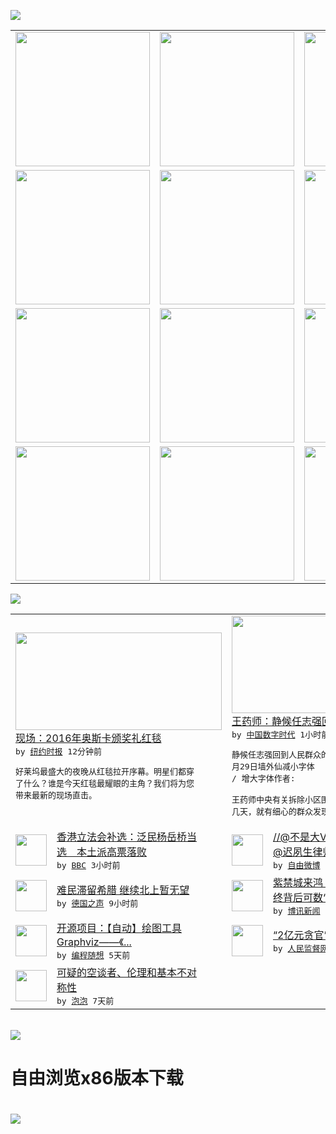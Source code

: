 

<a href="https://github.com/greatfire/z/raw/master/FreeBrowser.apk"><img src="https://raw.githubusercontent.com/greatfire/wiki/master/x/header.png" /></a><table><tr><td width="262" align="center" valign="center"><a href="https://github.com/greatfire/wiki/wiki/nyt" title="纽约时报中文网 国际纵览"><img src="https://raw.githubusercontent.com/greatfire/wiki/master/x/nyt_flag.png" width="215"/></a></td><td width="262" align="center" valign="center"><a href="https://github.com/greatfire/wiki/wiki/dw" title=""><img src="https://raw.githubusercontent.com/greatfire/wiki/master/x/dw_flag.png" width="215"/></a></td><td width="262" align="center" valign="center"><a href="https://github.com/greatfire/wiki/wiki/rmjd" title=""><img src="https://raw.githubusercontent.com/greatfire/wiki/master/x/rmjd_flag.png" width="215"/></a></td></tr><tr><td width="262" align="center" valign="center"><a href="https://github.com/paopaonetizen/website" title="泡泡 - 未经审查的互联网信息"><img src="https://raw.githubusercontent.com/greatfire/wiki/master/x/pp_flag.png" width="215"/></a></td><td width="262" align="center" valign="center"><a href="https://github.com/getlantern/mirror" title="以及自由微博和GreatFire.org官方中文论坛"><img src="https://raw.githubusercontent.com/greatfire/wiki/master/x/lantern_flag.png" width="215"/></a></td><td width="262" align="center" valign="center"><a href="https://github.com/cdtmirrors/m/" title=""><img src="https://raw.githubusercontent.com/greatfire/wiki/master/x/cdt_flag.png" width="215"/></a></td></tr><tr><td width="262" align="center" valign="center"><a href="https://github.com/program-think/blog" title="编程随想的博客"><img src="https://raw.githubusercontent.com/greatfire/wiki/master/x/pt_flag.png" width="215"/></a></td><td width="262" align="center" valign="center"><a href="https://github.com/greatfire/wiki/wiki/bbc" title=""><img src="https://raw.githubusercontent.com/greatfire/wiki/master/x/bbc_flag.png" width="215"/></a></td><td width="262" align="center" valign="center"><a href="https://github.com/freeweibo/s" title="自由微博 - 匿名和不受屏蔽的新浪微博搜索"><img src="https://raw.githubusercontent.com/greatfire/wiki/master/x/fw_flag.png" width="215"/></a></td></tr><tr><td width="262" align="center" valign="center"><a href="https://github.com/greatfire/wiki/wiki/google" title=""><img src="https://raw.githubusercontent.com/greatfire/wiki/master/x/google_flag.png" width="215"/></a></td><td width="262" align="center" valign="center"><a href="https://github.com/bxnews/boxun" title=""><img src="https://raw.githubusercontent.com/greatfire/wiki/master/x/bx_flag.png" width="215"/></a></td><td width="262" align="center" valign="center"><a href="https://github.com/greatfire/wiki/wiki/open-source" title="欢迎访问GreatFire.org开发者项目网站"><img src="https://raw.githubusercontent.com/greatfire/wiki/master/x/open-source_flag.png" width="215"/></a></td></tr></table><img src="https://raw.githubusercontent.com/greatfire/wiki/master/x/newsfeed text.png" /><table cols="4"><tr><td colspan="2" width="380"><a href="https://d3qlz4p8smvoli.cloudfront.net/fashion/20160229/t29oscar-redcarpet/"><img src="http://static01.nyt.com/images/2016/02/28/fashion/red-carper-trip2/red-carper-trip2-articleLarge-v3.jpg" width="330" height="156"/></a></br><a href="https://d3qlz4p8smvoli.cloudfront.net/fashion/20160229/t29oscar-redcarpet/">现场：2016年奥斯卡颁奖礼红毯</a></br><kbd> by <a href="http://m.cn.nytimes.com/">纽约时报</a> 12分钟前 </kbd></br><pre>好莱坞最盛大的夜晚从红毯拉开序幕。明星们都穿<br/>了什么？谁是今天红毯最耀眼的主角？我们将为您<br/>带来最新的现场直击。</pre></td><td colspan="2" width="380"><a href="http://feedproxy.google.com/~r/chinadigitaltimes/yqjh/~3/B-FqDm8M-eo/"><img src="http://i0.wp.com/chinadigitaltimes.net/chinese/files/2016/02/640-3.jpg?resize=215%2C171" width="330" height="156"/></a></br><a href="http://feedproxy.google.com/~r/chinadigitaltimes/yqjh/~3/B-FqDm8M-eo/">王药师：静候任志强回到人民群众的队伍中来</a></br><kbd> by <a href="http://chinadigitaltimes.net/chinese/">中国数字时代</a> 1小时前 </kbd></br><pre>静候任志强回到人民群众的队伍中来2016年2<br/>月29日墙外仙减小字体 / 增大字体作者: <br/>王药师中央有关拆除小区围墙的“意见”才发布没<br/>几天，就有细心的群众发现，国...</pre></td></tr><tr><td><img src="http://a.files.bbci.co.uk/worldservice/live/assets/images/2016/02/28/160228225922_cn_alvin_yeung_144x81_afp_nocredit.jpg" width="50" height="50"/></td><td width="280"><a href="http://www.bbc.com/zhongwen/simp/china/2016/02/160229_hongkong_by_election">香港立法会补选：泛民杨岳桥当<br/>选　本土派高票落败</a></br><kbd> by <a href="http://www.bbc.co.uk/zhongwen/simp">BBC</a> 3小时前 </kbd></td><td><img src="https://raw.githubusercontent.com/greatfire/wiki/master/x/fw_logo.png" width="50" height="50"/></td><td width="280"><a href="https://freeweibo.com/weibo/3947649370016199">//@不是大V是大卫: //<br/>@迟夙生律师: //@...</a></br><kbd> by <a href="https://freeweibo.com/">自由微博</a> 9小时前 </kbd></td></tr><tr><td><img src="http://www.dw.com/image/0,,19079816_302,00.jpg" width="50" height="50"/></td><td width="280"><a href="http://dw.com/p/1I3lu?maca=chi-GK-text-greatfire-all-chinese-15625-xml-mrss">难民滞留希腊 继续北上暂无望</a></br><kbd> by <a href="http://dw.de">德国之声</a> 9小时前 </kbd></td><td><img src="http://www.boxun.com/news/images/2016/02/201602281830china1.jpg" width="50" height="50"/></td><td width="280"><a href="http://www.boxun.com/news/gb/china/2016/02/201602281830.shtml">紫禁城来鸿：上海G20无果而<br/>终背后可数“10宗罪”...</a></br><kbd> by <a href="http://www.boxun.com">博讯新闻</a> 1天前 </kbd></td></tr><tr><td><img src="http://lh4.googleusercontent.com/fkVpNoNysQXG3Q9ZNUZPW6QwNcXa0Qu_aE0TSSHFIczPC7PLjPpu1QIOtbt04qBrTZAUlxDSvvekxE_pDQ2WDKbaufdDw0J0BDVg2WAHSA6DSBa_FnWmTAfxHyEJxxL5uSuxrkzLr48" width="50" height="50"/></td><td width="280"><a href="http://feedproxy.google.com/~r/programthink/~3/Efk8QUhZSS0/opensource-review-graphviz.html">开源项目：【自动】绘图工具 <br/>Graphviz——《...</a></br><kbd> by <a href="http://program-think.blogspot.com">编程随想</a> 5天前 </kbd></td><td><img src="http://www.rmjdw.com/uploads/allimg/160223/10101CB7-0.jpg" width="50" height="50"/></td><td width="280"><a href="http://www.rmjdw.com//fanfuqianshao/20160223/15516.html">“2亿元贪官”开罚单不手软 </a></br><kbd> by <a href="http://www.rmjdw.com/">人民监督网</a> 6天前 </kbd></td></tr><tr><td><img src="https://raw.githubusercontent.com/greatfire/wiki/master/x/pp_logo.png" width="50" height="50"/></td><td width="280"><a href="https://pao-pao.net/article/675">可疑的空谈者、伦理和基本不对<br/>称性</a></br><kbd> by <a href="https://pao-pao.net">泡泡</a> 7天前 </kbd></td></table></br><a href="https://github.com/greatfire/z/raw/master/FreeBrowser.apk"><img src="https://raw.githubusercontent.com/greatfire/wiki/master/x/download app.png" /></a><h1>自由浏览x86版本下载<h1><a href="https://github.com/greatfire/z/raw/master/FreeBrowser-x86.apk"><img src="https://raw.githubusercontent.com/greatfire/images/master/fb86.qr.png" /></a>